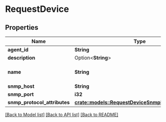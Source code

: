 # RequestDevice

## Properties

Name | Type | Description | Notes
------------ | ------------- | ------------- | -------------
**agent_id** | **String** |  | 
**description** | Option<**String**> |  | [optional]
**name** | **String** | The name of this agent. | 
**snmp_host** | **String** |  | 
**snmp_port** | **i32** |  | 
**snmp_protocol_attributes** | [**crate::models::RequestDeviceSnmpProtocolAttributes**](RequestDevice_snmp_protocol_attributes.md) |  | 

[[Back to Model list]](../README.md#documentation-for-models) [[Back to API list]](../README.md#documentation-for-api-endpoints) [[Back to README]](../README.md)


